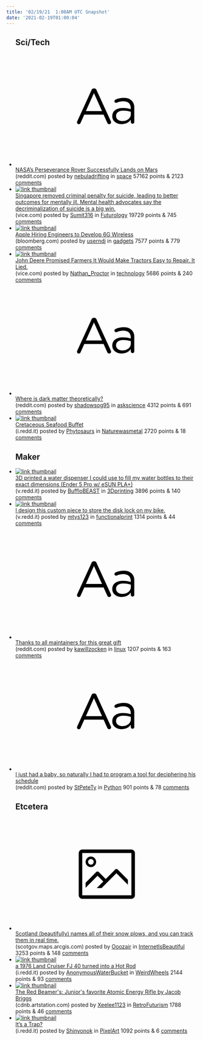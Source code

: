 ```yaml
---
title: '02/19/21  1:00AM UTC Snapshot'
date: '2021-02-19T01:00:04'
---
```

<ul>
<h2>Sci/Tech</h2>

<li><a href='https://www.reddit.com/r/space/comments/lmwzwb/nasas_perseverance_rover_successfully_lands_on/'><svg version='1.1' viewBox='-34 -12 104 64' preserveAspectRatio='xMidYMid slice' xmlns='http://www.w3.org/2000/svg' xmlns:xlink='http://www.w3.org/1999/xlink'>
    <title>text link thumbnail</title>
    <path d='M12.19,8.84a1.45,1.45,0,0,0-1.4-1h-.12a1.46,1.46,0,0,0-1.42,1L1.14,26.56a1.29,1.29,0,0,0-.14.59,1,1,0,0,0,1,1,1.12,1.12,0,0,0,1.08-.77l2.08-4.65h11l2.08,4.59a1.24,1.24,0,0,0,1.12.83,1.08,1.08,0,0,0,1.08-1.08,1.64,1.64,0,0,0-.14-.57ZM6.08,20.71l4.59-10.22,4.6,10.22Z'>
    </path>
    <path d='M32.24,14.78A6.35,6.35,0,0,0,27.6,13.2a11.36,11.36,0,0,0-4.7,1,1,1,0,0,0-.58.89,1,1,0,0,0,.94.92,1.23,1.23,0,0,0,.39-.08,8.87,8.87,0,0,1,3.72-.81c2.7,0,4.28,1.33,4.28,3.92v.5a15.29,15.29,0,0,0-4.42-.61c-3.64,0-6.14,1.61-6.14,4.64v.05c0,2.95,2.7,4.48,5.37,4.48a6.29,6.29,0,0,0,5.19-2.48V26.9a1,1,0,0,0,1,1,1,1,0,0,0,1-1.06V19A5.71,5.71,0,0,0,32.24,14.78Zm-.56,7.7c0,2.28-2.17,3.89-4.81,3.89-1.94,0-3.61-1.06-3.61-2.86v-.06c0-1.8,1.5-3,4.2-3a15.2,15.2,0,0,1,4.22.61Z'>
    </path>
    </svg></a><div><div class='linkTitle'><a href='https://www.reddit.com/r/space/comments/lmwzwb/nasas_perseverance_rover_successfully_lands_on/'>NASA’s Perseverance Rover Successfully Lands on Mars</a></div>(reddit.com) posted by <a href='https://www.reddit.com/user/nebuladrifting'>nebuladrifting</a> in <a href='https://www.reddit.com/r/space'>space</a> 57162 points & 2123 <a href='https://www.reddit.com/r/space/comments/lmwzwb/nasas_perseverance_rover_successfully_lands_on/'>comments</a></div></li>

<li><a href='https://www.vice.com/en/article/pkdxvz/decriminalize-suicide-singapore-mental-health-effect'><img src='https://b.thumbs.redditmedia.com/1aaeDBTYm1K30eAZ6XXgT2ejzwDLkolU0SXXVEZgzWM.jpg' alt='link thumbnail'></a><div><div class='linkTitle'><a href='https://www.vice.com/en/article/pkdxvz/decriminalize-suicide-singapore-mental-health-effect'>Singapore removed criminal penalty for suicide, leading to better outcomes for mentally ill. Mental health advocates say the decriminalization of suicide is a big win.</a></div>(vice.com) posted by <a href='https://www.reddit.com/user/Sumit316'>Sumit316</a> in <a href='https://www.reddit.com/r/Futurology'>Futurology</a> 19729 points & 745 <a href='https://www.reddit.com/r/Futurology/comments/lmijy6/singapore_removed_criminal_penalty_for_suicide/'>comments</a></div></li>

<li><a href='https://www.bloomberg.com/news/articles/2021-02-18/apple-hiring-engineers-to-develop-6g-wireless'><img src='https://b.thumbs.redditmedia.com/dPM-Q8IQibSrzR-jZzhQy0XaloQu3wqHhKNuoGgzzzg.jpg' alt='link thumbnail'></a><div><div class='linkTitle'><a href='https://www.bloomberg.com/news/articles/2021-02-18/apple-hiring-engineers-to-develop-6g-wireless'>Apple Hiring Engineers to Develop 6G Wireless</a></div>(bloomberg.com) posted by <a href='https://www.reddit.com/user/userndj'>userndj</a> in <a href='https://www.reddit.com/r/gadgets'>gadgets</a> 7577 points & 779 <a href='https://www.reddit.com/r/gadgets/comments/lmm71q/apple_hiring_engineers_to_develop_6g_wireless/'>comments</a></div></li>

<li><a href='https://www.vice.com/en/article/v7m8mx/john-deere-promised-farmers-it-would-make-tractors-easy-to-repair-it-lied'><img src='https://b.thumbs.redditmedia.com/UBptXT1eDSd4fveeEr-7ponwZ0jZCKnUqzTuX4CuTYI.jpg' alt='link thumbnail'></a><div><div class='linkTitle'><a href='https://www.vice.com/en/article/v7m8mx/john-deere-promised-farmers-it-would-make-tractors-easy-to-repair-it-lied'>John Deere Promised Farmers It Would Make Tractors Easy to Repair. It Lied.</a></div>(vice.com) posted by <a href='https://www.reddit.com/user/Nathan_Proctor'>Nathan_Proctor</a> in <a href='https://www.reddit.com/r/technology'>technology</a> 5686 points & 240 <a href='https://www.reddit.com/r/technology/comments/lmtnx5/john_deere_promised_farmers_it_would_make/'>comments</a></div></li>

<li><a href='https://www.reddit.com/r/askscience/comments/lmas9d/where_is_dark_matter_theoretically/'><svg version='1.1' viewBox='-34 -12 104 64' preserveAspectRatio='xMidYMid slice' xmlns='http://www.w3.org/2000/svg' xmlns:xlink='http://www.w3.org/1999/xlink'>
    <title>text link thumbnail</title>
    <path d='M12.19,8.84a1.45,1.45,0,0,0-1.4-1h-.12a1.46,1.46,0,0,0-1.42,1L1.14,26.56a1.29,1.29,0,0,0-.14.59,1,1,0,0,0,1,1,1.12,1.12,0,0,0,1.08-.77l2.08-4.65h11l2.08,4.59a1.24,1.24,0,0,0,1.12.83,1.08,1.08,0,0,0,1.08-1.08,1.64,1.64,0,0,0-.14-.57ZM6.08,20.71l4.59-10.22,4.6,10.22Z'>
    </path>
    <path d='M32.24,14.78A6.35,6.35,0,0,0,27.6,13.2a11.36,11.36,0,0,0-4.7,1,1,1,0,0,0-.58.89,1,1,0,0,0,.94.92,1.23,1.23,0,0,0,.39-.08,8.87,8.87,0,0,1,3.72-.81c2.7,0,4.28,1.33,4.28,3.92v.5a15.29,15.29,0,0,0-4.42-.61c-3.64,0-6.14,1.61-6.14,4.64v.05c0,2.95,2.7,4.48,5.37,4.48a6.29,6.29,0,0,0,5.19-2.48V26.9a1,1,0,0,0,1,1,1,1,0,0,0,1-1.06V19A5.71,5.71,0,0,0,32.24,14.78Zm-.56,7.7c0,2.28-2.17,3.89-4.81,3.89-1.94,0-3.61-1.06-3.61-2.86v-.06c0-1.8,1.5-3,4.2-3a15.2,15.2,0,0,1,4.22.61Z'>
    </path>
    </svg></a><div><div class='linkTitle'><a href='https://www.reddit.com/r/askscience/comments/lmas9d/where_is_dark_matter_theoretically/'>Where is dark matter theoretically?</a></div>(reddit.com) posted by <a href='https://www.reddit.com/user/shadowsog95'>shadowsog95</a> in <a href='https://www.reddit.com/r/askscience'>askscience</a> 4312 points & 691 <a href='https://www.reddit.com/r/askscience/comments/lmas9d/where_is_dark_matter_theoretically/'>comments</a></div></li>

<li><a href='https://i.redd.it/8ovxluwgt6i61.jpg'><img src='https://b.thumbs.redditmedia.com/T22_2LGEra9KzLlPfH56IorO4oYP64AkpoMNzME5f4o.jpg' alt='link thumbnail'></a><div><div class='linkTitle'><a href='https://i.redd.it/8ovxluwgt6i61.jpg'>Cretaceous Seafood Buffet</a></div>(i.redd.it) posted by <a href='https://www.reddit.com/user/Phytosaurs'>Phytosaurs</a> in <a href='https://www.reddit.com/r/Naturewasmetal'>Naturewasmetal</a> 2720 points & 18 <a href='https://www.reddit.com/r/Naturewasmetal/comments/lmgrdq/cretaceous_seafood_buffet/'>comments</a></div></li>

<h2>Maker</h2>

<li><a href='https://v.redd.it/j5vya66u69i61'><img src='https://a.thumbs.redditmedia.com/04FP-cGmKjc0nY-ASm7z41eY8ZS5dkBIvcGhrXqJCx4.jpg' alt='link thumbnail'></a><div><div class='linkTitle'><a href='https://v.redd.it/j5vya66u69i61'>3D printed a water dispenser I could use to fill my water bottles to their exact dimensions (Ender 5 Pro w/ eSUN PLA+)</a></div>(v.redd.it) posted by <a href='https://www.reddit.com/user/BuffloBEAST'>BuffloBEAST</a> in <a href='https://www.reddit.com/r/3Dprinting'>3Dprinting</a> 3896 points & 140 <a href='https://www.reddit.com/r/3Dprinting/comments/lmp5bq/3d_printed_a_water_dispenser_i_could_use_to_fill/'>comments</a></div></li>

<li><a href='https://v.redd.it/vt068bsqnai61'><img src='https://b.thumbs.redditmedia.com/9IDfIYWvpCLvylfKLyGCufvqIhtKpW_d1Y2IkQZnTYE.jpg' alt='link thumbnail'></a><div><div class='linkTitle'><a href='https://v.redd.it/vt068bsqnai61'>I design this custom piece to store the disk lock on my bike.</a></div>(v.redd.it) posted by <a href='https://www.reddit.com/user/mtys123'>mtys123</a> in <a href='https://www.reddit.com/r/functionalprint'>functionalprint</a> 1314 points & 44 <a href='https://www.reddit.com/r/functionalprint/comments/lmw5wd/i_design_this_custom_piece_to_store_the_disk_lock/'>comments</a></div></li>

<li><a href='https://www.reddit.com/r/linux/comments/lmi6dl/thanks_to_all_maintainers_for_this_great_gift/'><svg version='1.1' viewBox='-34 -12 104 64' preserveAspectRatio='xMidYMid slice' xmlns='http://www.w3.org/2000/svg' xmlns:xlink='http://www.w3.org/1999/xlink'>
    <title>text link thumbnail</title>
    <path d='M12.19,8.84a1.45,1.45,0,0,0-1.4-1h-.12a1.46,1.46,0,0,0-1.42,1L1.14,26.56a1.29,1.29,0,0,0-.14.59,1,1,0,0,0,1,1,1.12,1.12,0,0,0,1.08-.77l2.08-4.65h11l2.08,4.59a1.24,1.24,0,0,0,1.12.83,1.08,1.08,0,0,0,1.08-1.08,1.64,1.64,0,0,0-.14-.57ZM6.08,20.71l4.59-10.22,4.6,10.22Z'>
    </path>
    <path d='M32.24,14.78A6.35,6.35,0,0,0,27.6,13.2a11.36,11.36,0,0,0-4.7,1,1,1,0,0,0-.58.89,1,1,0,0,0,.94.92,1.23,1.23,0,0,0,.39-.08,8.87,8.87,0,0,1,3.72-.81c2.7,0,4.28,1.33,4.28,3.92v.5a15.29,15.29,0,0,0-4.42-.61c-3.64,0-6.14,1.61-6.14,4.64v.05c0,2.95,2.7,4.48,5.37,4.48a6.29,6.29,0,0,0,5.19-2.48V26.9a1,1,0,0,0,1,1,1,1,0,0,0,1-1.06V19A5.71,5.71,0,0,0,32.24,14.78Zm-.56,7.7c0,2.28-2.17,3.89-4.81,3.89-1.94,0-3.61-1.06-3.61-2.86v-.06c0-1.8,1.5-3,4.2-3a15.2,15.2,0,0,1,4.22.61Z'>
    </path>
    </svg></a><div><div class='linkTitle'><a href='https://www.reddit.com/r/linux/comments/lmi6dl/thanks_to_all_maintainers_for_this_great_gift/'>Thanks to all maintainers for this great gift</a></div>(reddit.com) posted by <a href='https://www.reddit.com/user/kawillzocken'>kawillzocken</a> in <a href='https://www.reddit.com/r/linux'>linux</a> 1207 points & 163 <a href='https://www.reddit.com/r/linux/comments/lmi6dl/thanks_to_all_maintainers_for_this_great_gift/'>comments</a></div></li>

<li><a href='https://www.reddit.com/r/Python/comments/lmnd6w/i_just_had_a_baby_so_naturally_i_had_to_program_a/'><svg version='1.1' viewBox='-34 -12 104 64' preserveAspectRatio='xMidYMid slice' xmlns='http://www.w3.org/2000/svg' xmlns:xlink='http://www.w3.org/1999/xlink'>
    <title>text link thumbnail</title>
    <path d='M12.19,8.84a1.45,1.45,0,0,0-1.4-1h-.12a1.46,1.46,0,0,0-1.42,1L1.14,26.56a1.29,1.29,0,0,0-.14.59,1,1,0,0,0,1,1,1.12,1.12,0,0,0,1.08-.77l2.08-4.65h11l2.08,4.59a1.24,1.24,0,0,0,1.12.83,1.08,1.08,0,0,0,1.08-1.08,1.64,1.64,0,0,0-.14-.57ZM6.08,20.71l4.59-10.22,4.6,10.22Z'>
    </path>
    <path d='M32.24,14.78A6.35,6.35,0,0,0,27.6,13.2a11.36,11.36,0,0,0-4.7,1,1,1,0,0,0-.58.89,1,1,0,0,0,.94.92,1.23,1.23,0,0,0,.39-.08,8.87,8.87,0,0,1,3.72-.81c2.7,0,4.28,1.33,4.28,3.92v.5a15.29,15.29,0,0,0-4.42-.61c-3.64,0-6.14,1.61-6.14,4.64v.05c0,2.95,2.7,4.48,5.37,4.48a6.29,6.29,0,0,0,5.19-2.48V26.9a1,1,0,0,0,1,1,1,1,0,0,0,1-1.06V19A5.71,5.71,0,0,0,32.24,14.78Zm-.56,7.7c0,2.28-2.17,3.89-4.81,3.89-1.94,0-3.61-1.06-3.61-2.86v-.06c0-1.8,1.5-3,4.2-3a15.2,15.2,0,0,1,4.22.61Z'>
    </path>
    </svg></a><div><div class='linkTitle'><a href='https://www.reddit.com/r/Python/comments/lmnd6w/i_just_had_a_baby_so_naturally_i_had_to_program_a/'>I just had a baby, so naturally I had to program a tool for deciphering his schedule</a></div>(reddit.com) posted by <a href='https://www.reddit.com/user/StPeteTy'>StPeteTy</a> in <a href='https://www.reddit.com/r/Python'>Python</a> 901 points & 78 <a href='https://www.reddit.com/r/Python/comments/lmnd6w/i_just_had_a_baby_so_naturally_i_had_to_program_a/'>comments</a></div></li>

<h2>Etcetera</h2>

<li><a href='https://scotgov.maps.arcgis.com/apps/webappviewer/index.html?id=2de764a9303848ffb9a4cac0bd0b1aab'><svg version='1.1' viewBox='-34 -14 104 64' preserveAspectRatio='xMidYMid meet' xmlns='http://www.w3.org/2000/svg' xmlns:xlink='http://www.w3.org/1999/xlink'>
    <title>link thumbnail</title>
    <path d='M32,4H4A2,2,0,0,0,2,6V30a2,2,0,0,0,2,2H32a2,2,0,0,0,2-2V6A2,2,0,0,0,32,4ZM4,30V6H32V30Z'></path>
    <path d='M8.92,14a3,3,0,1,0-3-3A3,3,0,0,0,8.92,14Zm0-4.6A1.6,1.6,0,1,1,7.33,11,1.6,1.6,0,0,1,8.92,9.41Z'></path>
    <path d='M22.78,15.37l-5.4,5.4-4-4a1,1,0,0,0-1.41,0L5.92,22.9v2.83l6.79-6.79L16,22.18l-3.75,3.75H15l8.45-8.45L30,24V21.18l-5.81-5.81A1,1,0,0,0,22.78,15.37Z'></path>
    </svg></a><div><div class='linkTitle'><a href='https://scotgov.maps.arcgis.com/apps/webappviewer/index.html?id=2de764a9303848ffb9a4cac0bd0b1aab'>Scotland (beautifully) names all of their snow plows, and you can track them in real time.</a></div>(scotgov.maps.arcgis.com) posted by <a href='https://www.reddit.com/user/Ooozair'>Ooozair</a> in <a href='https://www.reddit.com/r/InternetIsBeautiful'>InternetIsBeautiful</a> 3253 points & 148 <a href='https://www.reddit.com/r/InternetIsBeautiful/comments/lmtsxu/scotland_beautifully_names_all_of_their_snow/'>comments</a></div></li>

<li><a href='https://i.redd.it/o5aeu3yzp8i61.jpg'><img src='https://b.thumbs.redditmedia.com/qwXX4_gjytNTNpsIvMLCZcPUuS6BsvD70Ncp7b8y7Gw.jpg' alt='link thumbnail'></a><div><div class='linkTitle'><a href='https://i.redd.it/o5aeu3yzp8i61.jpg'>a 1976 Land Cruiser FJ 40 turned into a Hot Rod</a></div>(i.redd.it) posted by <a href='https://www.reddit.com/user/AnonymousWaterBucket'>AnonymousWaterBucket</a> in <a href='https://www.reddit.com/r/WeirdWheels'>WeirdWheels</a> 2144 points & 93 <a href='https://www.reddit.com/r/WeirdWheels/comments/lmn4k4/a_1976_land_cruiser_fj_40_turned_into_a_hot_rod/'>comments</a></div></li>

<li><a href='https://cdnb.artstation.com/p/assets/images/images/002/176/471/large/jacob-briggs-redbeamer-promo.jpg?1529357095'><img src='https://b.thumbs.redditmedia.com/_nsueKU7HRboz_f2RR2on2o1BUeZs-iAZeuwQ_5kU-k.jpg' alt='link thumbnail'></a><div><div class='linkTitle'><a href='https://cdnb.artstation.com/p/assets/images/images/002/176/471/large/jacob-briggs-redbeamer-promo.jpg?1529357095'>The Red Beamer's: Junior's favorite Atomic Energy Rifle by Jacob Briggs</a></div>(cdnb.artstation.com) posted by <a href='https://www.reddit.com/user/Xeelee1123'>Xeelee1123</a> in <a href='https://www.reddit.com/r/RetroFuturism'>RetroFuturism</a> 1788 points & 46 <a href='https://www.reddit.com/r/RetroFuturism/comments/lmhywj/the_red_beamers_juniors_favorite_atomic_energy/'>comments</a></div></li>

<li><a href='https://i.redd.it/sgxrcmm649i61.gif'><img src='https://b.thumbs.redditmedia.com/Rf__CI3Atx_a4du6GAnT7RE2tbcL87giVP64mjTIqmg.jpg' alt='link thumbnail'></a><div><div class='linkTitle'><a href='https://i.redd.it/sgxrcmm649i61.gif'>It’s a Trap?</a></div>(i.redd.it) posted by <a href='https://www.reddit.com/user/Shinyonok'>Shinyonok</a> in <a href='https://www.reddit.com/r/PixelArt'>PixelArt</a> 1092 points & 6 <a href='https://www.reddit.com/r/PixelArt/comments/lmor3x/its_a_trap/'>comments</a></div></li>

</ul>
